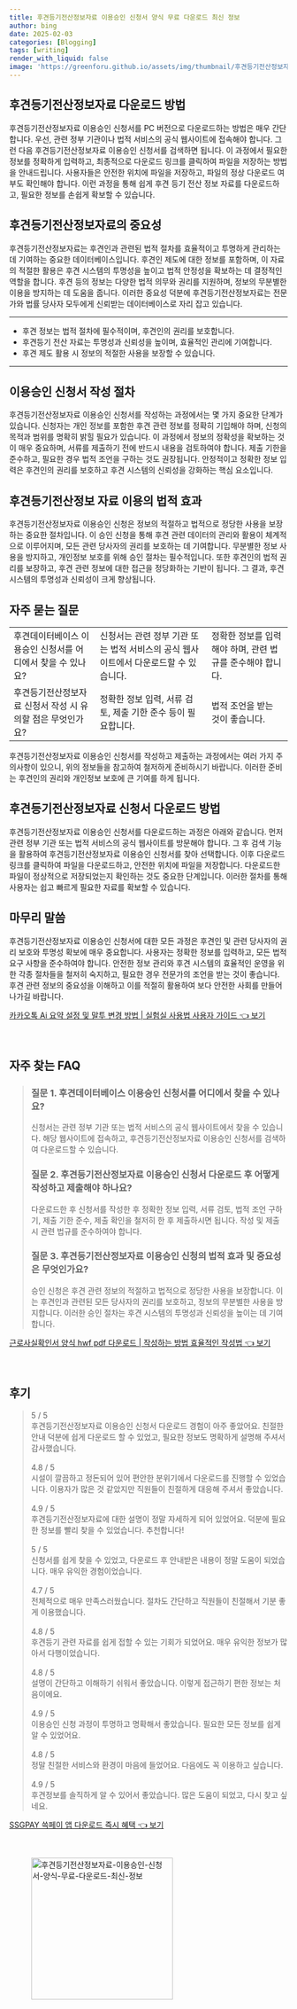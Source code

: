 ```yaml
---
title: 후견등기전산정보자료 이용승인 신청서 양식 무료 다운로드 최신 정보
author: bing
date: 2025-02-03
categories: [Blogging]
tags: [writing]
render_with_liquid: false
image: 'https://greenforu.github.io/assets/img/thumbnail/후견등기전산정보자료-이용승인-신청서-양식-무료-다운로드-최신-정보.webp'
---
```



<h2 id='후견등기전산정보자료_다운로드'>후견등기전산정보자료 다운로드 방법</h2>

<p>후견등기전산정보자료 이용승인 신청서를 PC 버전으로 다운로드하는 방법은 매우 간단합니다. 우선, 관련 정부 기관이나 법적 서비스의 공식 웹사이트에 접속해야 합니다. 그런 다음 후견등기전산정보자료 이용승인 신청서를 검색하면 됩니다. 이 과정에서 필요한 정보를 정확하게 입력하고, 최종적으로 다운로드 링크를 클릭하여 파일을 저장하는 방법을 안내드립니다. 사용자들은 안전한 위치에 파일을 저장하고, 파일의 정상 다운로드 여부도 확인해야 합니다. 이런 과정을 통해 쉽게 후견 등기 전산 정보 자료를 다운로드하고, 필요한 정보를 손쉽게 확보할 수 있습니다.</p>

<h2 id='후견등기전산정보자료의_중요성'>후견등기전산정보자료의 중요성</h2>

<p>후견등기전산정보자료는 후견인과 관련된 법적 절차를 효율적이고 투명하게 관리하는 데 기여하는 중요한 데이터베이스입니다. 후견인 제도에 대한 정보를 포함하며, 이 자료의 적절한 활용은 후견 시스템의 투명성을 높이고 법적 안정성을 확보하는 데 결정적인 역할을 합니다. 후견 등의 정보는 다양한 법적 의무와 권리를 지원하며, 정보의 무분별한 이용을 방지하는 데 도움을 줍니다. 이러한 중요성 덕분에 후견등기전산정보자료는 전문가와 법률 당사자 모두에게 신뢰받는 데이터베이스로 자리 잡고 있습니다.</p>

<hr />

<ul>
    <li>후견 정보는 법적 절차에 필수적이며, 후견인의 권리를 보호합니다.</li>
    <li>후견등기 전산 자료는 투명성과 신뢰성을 높이며, 효율적인 관리에 기여합니다.</li>
    <li>후견 제도 활용 시 정보의 적절한 사용을 보장할 수 있습니다.</li>
</ul>

<hr />

<h2 id='이용승인신청서_작성절차'>이용승인 신청서 작성 절차</h2>

<p>후견등기전산정보자료 이용승인 신청서를 작성하는 과정에서는 몇 가지 중요한 단계가 있습니다. 신청자는 개인 정보를 포함한 후견 관련 정보를 정확히 기입해야 하며, 신청의 목적과 범위를 명확히 밝힐 필요가 있습니다. 이 과정에서 정보의 정확성을 확보하는 것이 매우 중요하며, 서류를 제출하기 전에 반드시 내용을 검토하여야 합니다. 제출 기한을 준수하고, 필요한 경우 법적 조언을 구하는 것도 권장됩니다. 안정적이고 정확한 정보 입력은 후견인의 권리를 보호하고 후견 시스템의 신뢰성을 강화하는 핵심 요소입니다.</p>

<h2 id='후견등기전산정보자료_법적효과'>후견등기전산정보 자료 이용의 법적 효과</h2>

<p>후견등기전산정보자료 이용승인 신청은 정보의 적절하고 법적으로 정당한 사용을 보장하는 중요한 절차입니다. 이 승인 신청을 통해 후견 관련 데이터의 관리와 활용이 체계적으로 이루어지며, 모든 관련 당사자의 권리를 보호하는 데 기여합니다. 무분별한 정보 사용을 방지하고, 개인정보 보호를 위해 승인 절차는 필수적입니다. 또한 후견인의 법적 권리를 보장하고, 후견 관련 정보에 대한 접근을 정당화하는 기반이 됩니다. 그 결과, 후견 시스템의 투명성과 신뢰성이 크게 향상됩니다.</p>

<h2 id='자주묻는질문'>자주 묻는 질문</h2>

<table>
    <tr>
        <td>후견데이터베이스 이용승인 신청서를 어디에서 찾을 수 있나요?</td>
        <td>신청서는 관련 정부 기관 또는 법적 서비스의 공식 웹사이트에서 다운로드할 수 있습니다.</td>
        <td>정확한 정보를 입력해야 하며, 관련 법규를 준수해야 합니다.</td>
    </tr>
    <tr>
        <td>후견등기전산정보자료 신청서 작성 시 유의할 점은 무엇인가요?</td>
        <td>정확한 정보 입력, 서류 검토, 제출 기한 준수 등이 필요합니다.</td>
        <td>법적 조언을 받는 것이 좋습니다.</td>
    </tr>
</table>

<p>후견등기전산정보자료 이용승인 신청서를 작성하고 제출하는 과정에서는 여러 가지 주의사항이 있으니, 위의 정보들을 참고하여 철저하게 준비하시기 바랍니다. 이러한 준비는 후견인의 권리와 개인정보 보호에 큰 기여를 하게 됩니다.</p>

<h2 id='후견등기전산정보자료_신청서_다운로드'>후견등기전산정보자료 신청서 다운로드 방법</h2>

<p>후견등기전산정보자료 이용승인 신청서를 다운로드하는 과정은 아래와 같습니다. 먼저 관련 정부 기관 또는 법적 서비스의 공식 웹사이트를 방문해야 합니다. 그 후 검색 기능을 활용하여 후견등기전산정보자료 이용승인 신청서를 찾아 선택합니다. 이후 다운로드 링크를 클릭하여 파일을 다운로드하고, 안전한 위치에 파일을 저장합니다. 다운로드한 파일이 정상적으로 저장되었는지 확인하는 것도 중요한 단계입니다. 이러한 절차를 통해 사용자는 쉽고 빠르게 필요한 자료를 확보할 수 있습니다.</p>

<h2 id='마무리_말씀'>마무리 말씀</h2>

<p>후견등기전산정보자료 이용승인 신청서에 대한 모든 과정은 후견인 및 관련 당사자의 권리 보호와 투명성 확보에 매우 중요합니다. 사용자는 정확한 정보를 입력하고, 모든 법적 요구 사항을 준수하여야 합니다. 안전한 정보 관리와 후견 시스템의 효율적인 운영을 위한 각종 절차들을 철저히 숙지하고, 필요한 경우 전문가의 조언을 받는 것이 좋습니다. 후견 관련 정보의 중요성을 이해하고 이를 적절히 활용하여 보다 안전한 사회를 만들어 나가길 바랍니다.</p>


<p><a class="click-button" title="카카오톡 Ai 요약 설정 및 말투 변경 방법 | 실험실 사용법 사용자 가이드" href="https://greenforu.github.io/posts/%EC%B9%B4%EC%B9%B4%EC%98%A4%ED%86%A1-Ai-%EC%9A%94%EC%95%BD-%EC%84%A4%EC%A0%95-%EB%B0%8F-%EB%A7%90%ED%88%AC-%EB%B3%80%EA%B2%BD-%EB%B0%A9%EB%B2%95-%EC%8B%A4%ED%97%98%EC%8B%A4-%EC%82%AC%EC%9A%A9%EB%B2%95-%EC%82%AC%EC%9A%A9%EC%9E%90-%EA%B0%80%EC%9D%B4%EB%93%9C/" rel="dofollow">카카오톡 Ai 요약 설정 및 말투 변경 방법 | 실험실 사용법 사용자 가이드 👈 보기</a></p><br>
<h2 id='자주_찾는_FAQ'>자주 찾는 FAQ</h2>
<div itemscope="" itemtype="https://schema.org/FAQPage"> 
<blockquote> 
<div itemscope="" itemprop="mainEntity" itemtype="https://schema.org/Question"> 
<h3 itemprop="name">질문 1. 후견데이터베이스 이용승인 신청서를 어디에서 찾을 수 있나요?</h3> 
<div itemscope="" itemprop="acceptedAnswer" itemtype="https://schema.org/Answer"> 
<span itemprop="text"> 
<p>신청서는 관련 정부 기관 또는 법적 서비스의 공식 웹사이트에서 찾을 수 있습니다. 해당 웹사이트에 접속하고, 후견등기전산정보자료 이용승인 신청서를 검색하여 다운로드할 수 있습니다.</p> 
</span> 
</div> 
</div> 
<div itemscope="" itemprop="mainEntity" itemtype="https://schema.org/Question"> 
<h3 itemprop="name">질문 2. 후견등기전산정보자료 이용승인 신청서 다운로드 후 어떻게 작성하고 제출해야 하나요?</h3> 
<div itemscope="" itemprop="acceptedAnswer" itemtype="https://schema.org/Answer"> 
<span itemprop="text"> 
<p>다운로드한 후 신청서를 작성한 후 정확한 정보 입력, 서류 검토, 법적 조언 구하기, 제출 기한 준수, 제출 확인을 철저히 한 후 제출하시면 됩니다. 작성 및 제출 시 관련 법규를 준수하여야 합니다.</p> 
</span> 
</div> 
</div> 
<div itemscope="" itemprop="mainEntity" itemtype="https://schema.org/Question"> 
<h3 itemprop="name">질문 3. 후견등기전산정보자료 이용승인 신청의 법적 효과 및 중요성은 무엇인가요?</h3> 
<div itemscope="" itemprop="acceptedAnswer" itemtype="https://schema.org/Answer"> 
<span itemprop="text"> 
<p>승인 신청은 후견 관련 정보의 적절하고 법적으로 정당한 사용을 보장합니다. 이는 후견인과 관련된 모든 당사자의 권리를 보호하고, 정보의 무분별한 사용을 방지합니다. 이러한 승인 절차는 후견 시스템의 투명성과 신뢰성을 높이는 데 기여합니다.</p> 
</span> 
</div> 
</div> 
</blockquote> 
</div>
<p><a class="click-button" title="근로사실확인서 양식 hwf pdf 다운로드 | 작성하는 방법 효율적인 작성법" href="https://greenforu.github.io/posts/%EA%B7%BC%EB%A1%9C%EC%82%AC%EC%8B%A4%ED%99%95%EC%9D%B8%EC%84%9C-%EC%96%91%EC%8B%9D-hwf-pdf-%EB%8B%A4%EC%9A%B4%EB%A1%9C%EB%93%9C-%EC%9E%91%EC%84%B1%ED%95%98%EB%8A%94-%EB%B0%A9%EB%B2%95-%ED%9A%A8%EC%9C%A8%EC%A0%81%EC%9D%B8-%EC%9E%91%EC%84%B1%EB%B2%95/" rel="dofollow">근로사실확인서 양식 hwf pdf 다운로드 | 작성하는 방법 효율적인 작성법 👈 보기</a></p><br>
<h2 id='후기'>후기</h2>
<div itemscope itemtype="https://schema.org/Product">
  <blockquote>
  <div itemprop="review" itemscope itemtype="https://schema.org/Review">
      <div itemprop="reviewRating" itemscope itemtype="https://schema.org/Rating"> <span itemprop="ratingValue">5</span> / <span itemprop="bestRating">5</span> </div>
      <span itemprop="reviewBody">후견등기전산정보자료 이용승인 신청서 다운로드 경험이 아주 좋았어요. 친절한 안내 덕분에 쉽게 다운로드 할 수 있었고, 필요한 정보도 명확하게 설명해 주셔서 감사했습니다.</span>
  </div>
  <br>
  <div itemprop="review" itemscope itemtype="https://schema.org/Review">
      <div itemprop="reviewRating" itemscope itemtype="https://schema.org/Rating"> <span itemprop="ratingValue">4.8</span> / <span itemprop="bestRating">5</span> </div>
      <span itemprop="reviewBody">시설이 깔끔하고 정돈되어 있어 편안한 분위기에서 다운로드를 진행할 수 있었습니다. 이용자가 많은 것 같았지만 직원들이 친절하게 대응해 주셔서 좋았습니다.</span>
  </div>
  <br>
  <div itemprop="review" itemscope itemtype="https://schema.org/Review">
      <div itemprop="reviewRating" itemscope itemtype="https://schema.org/Rating"> <span itemprop="ratingValue">4.9</span> / <span itemprop="bestRating">5</span> </div>
      <span itemprop="reviewBody">후견등기전산정보자료에 대한 설명이 정말 자세하게 되어 있었어요. 덕분에 필요한 정보를 빨리 찾을 수 있었습니다. 추천합니다!</span>
  </div>
  <br>
  <div itemprop="review" itemscope itemtype="https://schema.org/Review">
      <div itemprop="reviewRating" itemscope itemtype="https://schema.org/Rating"> <span itemprop="ratingValue">5</span> / <span itemprop="bestRating">5</span> </div>
      <span itemprop="reviewBody">신청서를 쉽게 찾을 수 있었고, 다운로드 후 안내받은 내용이 정말 도움이 되었습니다. 매우 유익한 경험이었습니다.</span>
  </div>
  <br>
  <div itemprop="review" itemscope itemtype="https://schema.org/Review">
      <div itemprop="reviewRating" itemscope itemtype="https://schema.org/Rating"> <span itemprop="ratingValue">4.7</span> / <span itemprop="bestRating">5</span> </div>
      <span itemprop="reviewBody">전체적으로 매우 만족스러웠습니다. 절차도 간단하고 직원들이 친절해서 기분 좋게 이용했습니다.</span>
  </div>
  <br>
  <div itemprop="review" itemscope itemtype="https://schema.org/Review">
      <div itemprop="reviewRating" itemscope itemtype="https://schema.org/Rating"> <span itemprop="ratingValue">4.8</span> / <span itemprop="bestRating">5</span> </div>
      <span itemprop="reviewBody">후견등기 관련 자료를 쉽게 접할 수 있는 기회가 되었어요. 매우 유익한 정보가 많아서 다행이었습니다.</span>
  </div>
  <br>
  <div itemprop="review" itemscope itemtype="https://schema.org/Review">
      <div itemprop="reviewRating" itemscope itemtype="https://schema.org/Rating"> <span itemprop="ratingValue">4.8</span> / <span itemprop="bestRating">5</span> </div>
      <span itemprop="reviewBody">설명이 간단하고 이해하기 쉬워서 좋았습니다. 이렇게 접근하기 편한 정보는 처음이에요.</span>
  </div>
  <br>
  <div itemprop="review" itemscope itemtype="https://schema.org/Review">
      <div itemprop="reviewRating" itemscope itemtype="https://schema.org/Rating"> <span itemprop="ratingValue">4.9</span> / <span itemprop="bestRating">5</span> </div>
      <span itemprop="reviewBody">이용승인 신청 과정이 투명하고 명확해서 좋았습니다. 필요한 모든 정보를 쉽게 알 수 있었어요.</span>
  </div>
  <br>
  <div itemprop="review" itemscope itemtype="https://schema.org/Review">
      <div itemprop="reviewRating" itemscope itemtype="https://schema.org/Rating"> <span itemprop="ratingValue">4.8</span> / <span itemprop="bestRating">5</span> </div>
      <span itemprop="reviewBody">정말 친절한 서비스와 환경이 마음에 들었어요. 다음에도 꼭 이용하고 싶습니다.</span>
  </div>
  <br>
  <div itemprop="review" itemscope itemtype="https://schema.org/Review">
      <div itemprop="reviewRating" itemscope itemtype="https://schema.org/Rating"> <span itemprop="ratingValue">4.9</span> / <span itemprop="bestRating">5</span> </div>
      <span itemprop="reviewBody">후견정보를 솔직하게 알 수 있어서 좋았습니다. 많은 도움이 되었고, 다시 찾고 싶네요.</span>
  </div>
  </blockquote>
</div>
<p><a class="click-button" title="SSGPAY 쓱페이 앱 다운로드 즉시 혜택" href="https://greenforu.github.io/posts/SSGPAY-%EC%93%B1%ED%8E%98%EC%9D%B4-%EC%95%B1-%EB%8B%A4%EC%9A%B4%EB%A1%9C%EB%93%9C-%EC%A6%89%EC%8B%9C-%ED%98%9C%ED%83%9D/" rel="dofollow">SSGPAY 쓱페이 앱 다운로드 즉시 혜택 👈 보기</a></p><br>
<figure class="image"><img src="https://greenforu.github.io/assets/img/thumbnail/후견등기전산정보자료-이용승인-신청서-양식-무료-다운로드-최신-정보.webp" alt="후견등기전산정보자료-이용승인-신청서-양식-무료-다운로드-최신-정보" width="256" height="256"></figure>